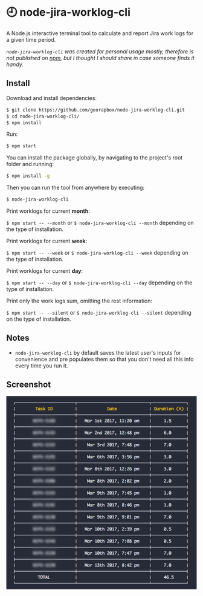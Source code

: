 # :clock9: node-jira-worklog-cli

A Node.js interactive terminal tool to calculate and report Jira work logs for a given time period.

*`node-jira-worklog-cli` was created for personal usage mostly, therefore is not published on [npm](https://www.npmjs.com/), but I thought I should share in case someone finds it handy.*

## Install

Download and install dependencies:

```sh
$ git clone https://github.com/georapbox/node-jira-worklog-cli.git
$ cd node-jira-worklog-cli/
$ npm install
```

Run:
```sh
$ npm start
```

You can install the package globally, by navigating to the project's root folder and running:
```sh
$ npm install -g
```

Then you can run the tool from anywhere by executing:
```sh
$ node-jira-worklog-cli
```

Print worklogs for current **month**:

`$ npm start -- --month` or `$ node-jira-worklog-cli --month` depending on the type of installation.

Print worklogs for current **week**:

`$ npm start -- --week` or `$ node-jira-worklog-cli --week` depending on the type of installation.

Print worklogs for current **day**:

`$ npm start -- --day` or `$ node-jira-worklog-cli --day` depending on the type of installation.

Print only the work logs sum, omitting the rest information:

`$ npm start -- --silent` or `$ node-jira-worklog-cli --silent` depending on the type of installation.

## Notes

- `node-jira-worklog-cli` by default saves the latest user's inputs for convenience and pre populates them so that you don't need all this info every time you run it.

## Screenshot

![Terminal Application Example](screenshots/screenshot.png)
